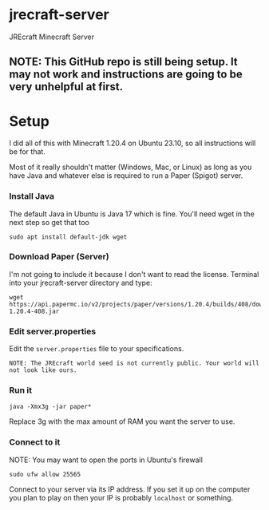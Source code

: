 # jrecraft-server

JREcraft Minecraft Server

## NOTE: This GitHub repo is still being setup. It may not work and instructions are going to be very unhelpful at first.

# Setup

I did all of this with Minecraft 1.20.4 on Ubuntu 23.10, so all instructions will be for that.

Most of it really shouldn't matter (Windows, Mac, or Linux) as long as you have Java and whatever else is required to run a Paper (Spigot) server.

### Install Java
The default Java in Ubuntu is Java 17 which is fine. You'll need wget in the next step so get that too

	sudo apt install default-jdk wget

### Download Paper (Server)
I'm not going to include it because I don't want to read the license.
Terminal into your jrecraft-server directory and type:

    wget https://api.papermc.io/v2/projects/paper/versions/1.20.4/builds/408/downloads/paper-1.20.4-408.jar

### Edit server.properties

Edit the `server.properties` file to your specifications.

`NOTE: The JREcraft world seed is not currently public. Your world will not look like ours.`

### Run it
	java -Xmx3g -jar paper*

Replace 3g with the max amount of RAM you want the server to use.

### Connect to it

NOTE: You may want to open the ports in Ubuntu's firewall

	sudo ufw allow 25565

Connect to your server via its IP address. If you set it up on the computer you plan to play on then your IP is probably `localhost`  or something.

